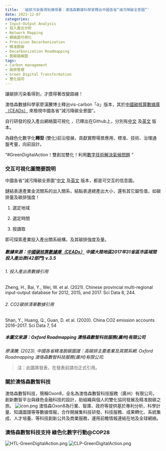```yaml
---
title:  '碳排污染看得到摸得著：澳恪森數據科學家釋出中國各省“減污降碳全景圖”'
date: 2023-12-07
categories:
- Input-Output Analysis
- 投入產出分析
- Network Mapping
- 網絡圖可視化
- Precision Decarbonization
- 精准脫碳
- Decarbonization Roadmapping
- 脫碳路線圖
tags:
- Carbon management
- 碳排管理
- Green Digital Transformation
- 雙化協同
---
```

<style>
.data {
    text-align: right;
}</style>


讓碳排污染看得到，才摸得著改變路線！

澳恪森數據科學家廖漢騰博士釋出vis-carbon「α」版本，其於[中國碳核算數據庫（CEADs）](https://www.ceads.net.cn/)
來檢視中國各省“減污降碳全景圖”。

自行研發的投入產出網絡圖可視化 ，已釋出在Github上，分別有[中文](https://oxfordroadmap.github.io/vis-carbon/index.zh-hans.html)
及[英文](https://oxfordroadmap.github.io/vis-carbon/index.en.html)
版本。

為<span class="highlight-container highlight-green"><span class="highlight">綠色化</span></span><span class="highlight-container highlight-yellow"><span class="highlight">數字化</span></span>**轉型** 
(雙化)前沿發展，貢獻實際場景應用、標准、技術、治理通盤考量，向前設計。

“#GreenDigitalAction！雙創加雙化！利用[數字技術解決氣候問題](https://oxon8.netlify.app/post/2023-11-27-itu-green-digital-action/)
”

<!--more-->

### 交互可視化圖簡要說明

中國各省“減污降碳全景圖”[中文](https://oxfordroadmap.github.io/vis-carbon/index.zh-hans.html)
及[英文](https://oxfordroadmap.github.io/vis-carbon/index.en.html)
版本，都是可交互的信息圖。

鏈結表達產業金流關系的出入關系，結點表達總產出大小，還有其它屬性值，如碳排量及碳排強度！

1. 選定地域

2. 選定時間

3. 按讀取


即可探索產業投入產出關系結構，及其碳排強度及量。


##### 數據來源：[中國碳核算數據庫（CEADs）](https://www.ceads.net.cn/) 中國大陸地區2017年31省區市區域間投入產出表(42部門) v.3.5

###### 1\. 投入產出表數據引用

Zheng, H., Bai, Y., Wei, W. et al. (2021). Chinese provincial multi-regional input-output database for 2012, 2015, and 2017. Sci Data 8, 244.

###### 2\. CO2碳排清單數據引用

Shan, Y., Huang, Q., Guan, D. et al. (2020). China CO2 emission accounts 2016–2017. Sci Data 7, 54

##### 本圖文來源：Oxford Roadmapping 澳恪森數智科技服務(廣州)有限公司

<cite>廖漢騰. (2023). 中國各省精准脫碳圖譜：高碳排主要產業及其關系網. Oxford Roadmapping 澳恪森數智科技服務(廣州)有限公司. </cite>

> 注：此圖將發表，在發表前請勿正式引用。


### 關於澳恪森數智科技
澳恪森數智科技，簡稱Oxon8，全名為澳恪森數智科技服務（廣州）有限公司，創新數智平台與綠色金融科技的設計，助組織與個人的雙化協同發展及精准脫碳之旅。
![icon.png](icon.png)
澳恪森Oxon8為行業、智庫、政府等提供基於專利分析、科學計量、知識圖譜等等數據情報，合作開展集科技研發、科技服務、成果轉化、系統集成、人才培養、等科技創新公共及商業服務，運用前瞻情報連結在地及全球網絡。

### 澳恪森數智科技支持 綠色化數字行動@COP28

![HTL-GreenDigitalAction.png](oxon8/content/post/2023-12-07-precision-decarbonization-roadmapping-china/HTL-GreenDigitalAction.png)
![CLP-GreenDigitalAction.png](oxon8/content/post/2023-12-07-precision-decarbonization-roadmapping-china/CLP-GreenDigitalAction.png)